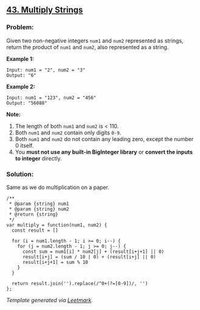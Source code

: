 [43. Multiply Strings](https://leetcode.com/problems/multiply-strings/description/)
-----------------------------------------------------------------------------------

### Problem:

Given two non-negative integers `num1` and `num2` represented as strings, return the product of `num1` and `num2`, also represented as a string.

**Example 1:**

    Input: num1 = "2", num2 = "3"
    Output: "6"

**Example 2:**

    Input: num1 = "123", num2 = "456"
    Output: "56088"

**Note:**

1.  The length of both `num1` and `num2` is &lt; 110.
2.  Both `num1` and `num2` contain only digits `0-9`.
3.  Both `num1` and `num2` do not contain any leading zero, except the number 0 itself.
4.  You **must not use any built-in BigInteger library** or **convert the inputs to integer** directly.

### Solution:

Same as we do multiplication on a paper.

    /**
     * @param {string} num1
     * @param {string} num2
     * @return {string}
     */
    var multiply = function(num1, num2) {
      const result = []

      for (i = num1.length - 1; i >= 0; i--) {
        for (j = num2.length - 1; j >= 0; j--) {
          const sum = num1[i] * num2[j] + (result[i+j+1] || 0)
          result[i+j] = (sum / 10 | 0) + (result[i+j] || 0)
          result[i+j+1] = sum % 10
        }
      }

      return result.join('').replace(/^0+(?=[0-9])/, '')
    };

*Template generated via [Leetmark](https://github.com/crimx/crx-leetmark).*

